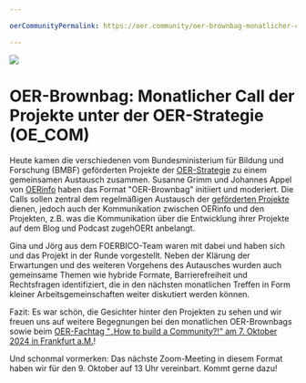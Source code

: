 ```yaml
---

oerCommunityPermalink: https://oer.community/oer-brownbag-monatlicher-call-der-projekte-unter-der-oer-strategie-oe_com/

---
```


![](http://oer.community/wp-content/uploads/2024/09/OER-Brownbag.png)

# OER-Brownbag: Monatlicher Call der Projekte unter der OER-Strategie (OE_COM)

Heute kamen die verschiedenen vom Bundesministerium für Bildung und Forschung (BMBF) geförderten Projekte der [OER-Strategie](https://www.oer-strategie.de/) zu einem gemeinsamen Austausch zusammen. Susanne Grimm und Johannes Appel von [OERinfo](https://open-educational-resources.de/) haben das Format "OER-Brownbag" initiiert und moderiert. Die Calls sollen zentral dem regelmäßigen Austausch der [geförderten Projekte](https://www.oer-strategie.de/foerdern/gefoerderte-projekte/) dienen, jedoch auch der Kommunikation zwischen OERinfo und den Projekten, z.B. was die Kommunikation über die Entwicklung ihrer Projekte auf dem Blog und Podcast zugehOERt anbelangt. 

Gina und Jörg aus dem FOERBICO-Team waren mit dabei und haben sich und das Projekt in der Runde vorgestellt. Neben der Klärung der Erwartungen und des weiteren Vorgehens des Autausches wurden auch gemeinsame Themen wie hybride Formate, Barrierefreiheit und Rechtsfragen identifiziert, die in den nächsten monatlichen Treffen in Form kleiner Arbeitsgemeinschaften weiter diskutiert werden können. 

Fazit: Es war schön, die Gesichter hinter den Projekten zu sehen und wir freuen uns auf weitere Begegnungen bei den monatlichen OER-Brownbags sowie beim [OER-Fachtag "„How to build a Community?!“ am 7. Oktober 2024 in Frankfurt a.M.](https://open-educational-resources.de/oerinfo-fachtag/)!

Und schonmal vormerken: Das nächste Zoom-Meeting in diesem Format haben wir für den 9. Oktober auf 13 Uhr vereinbart. Kommt gerne dazu! 